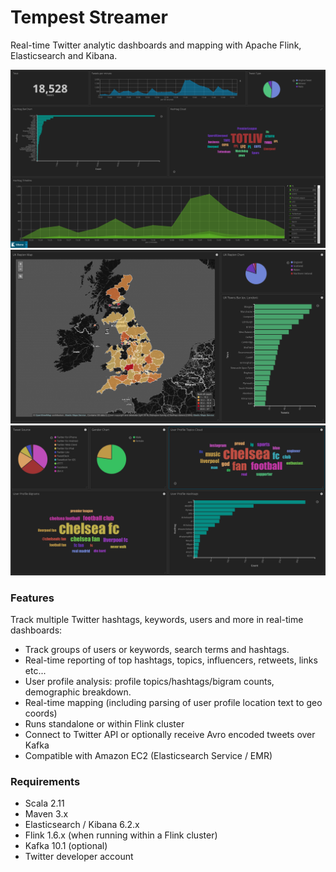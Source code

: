 # Tempest Streamer

Real-time Twitter analytic dashboards and mapping with Apache Flink, Elasticsearch and Kibana.

![Example Output](https://github.com/nwrs/tempest-streamer/blob/master/docs/images/screenshots/kibana-screenshot.jpg)
![Example Output](https://github.com/nwrs/tempest-streamer/blob/master/docs/images/screenshots/uk-mapping.jpg)
![Example Output](https://github.com/nwrs/tempest-streamer/blob/master/docs/images/screenshots/user-profiles.jpg)

### Features

Track multiple Twitter hashtags, keywords, users and more in real-time dashboards:

* Track groups of users or keywords, search terms and hashtags.
* Real-time reporting of top hashtags, topics, influencers, retweets, links etc...
* User profile analysis: profile topics/hashtags/bigram counts, demographic breakdown.
* Real-time mapping (including parsing of user profile location text to geo coords)
* Runs standalone or within Flink cluster
* Connect to Twitter API or optionally receive Avro encoded tweets over Kafka
* Compatible with Amazon EC2 (Elasticsearch Service / EMR)

### Requirements

* Scala 2.11
* Maven 3.x
* Elasticsearch / Kibana 6.2.x
* Flink 1.6.x (when running within a Flink cluster)
* Kafka 10.1 (optional)
* Twitter developer account

